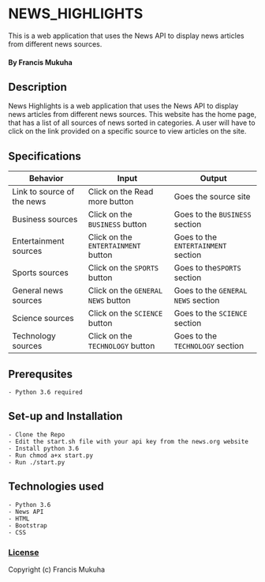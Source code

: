 # NEWS_HIGHLIGHTS
This is a web application that uses the News API to display news articles from different news sources.  

#### By Francis Mukuha

## Description
News Highlights is a web application that uses the News API to display news articles from different news sources.
This website has the home page, that has a list of all sources of news sorted in categories.
A user will have to click on the link provided on a specific source to view articles on the site.

## Specifications
| Behavior            | Input                         | Output                        | 
| ------------------- | ----------------------------- | ----------------------------- |
| Link to source of the news | Click on the Read more button | Goes the source site |
| Business sources | Click on the `BUSINESS` button | Goes to the `BUSINESS` section |
| Entertainment sources | Click on the `ENTERTAINMENT` button | Goes to the `ENTERTAINMENT` section |
| Sports sources | Click on the `SPORTS` button | Goes to the`SPORTS` section |
| General news sources | Click on the `GENERAL NEWS` button | Goes to the `GENERAL NEWS` section |
| Science sources | Click on the `SCIENCE` button | Goes to the `SCIENCE` section |
| Technology sources | Click on the `TECHNOLOGY` button | Goes to the `TECHNOLOGY` section |

## Prerequsites
    - Python 3.6 required

## Set-up and Installation
    - Clone the Repo
    - Edit the start.sh file with your api key from the news.org website
    - Install python 3.6
    - Run chmod a+x start.py
    - Run ./start.py
    

## Technologies used
    - Python 3.6
    - News API 
    - HTML
    - Bootstrap
    - CSS

### [License](LICENSE)
Copyright (c) Francis Mukuha
